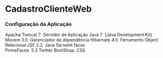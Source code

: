 # CadastroClienteWeb

### Configuração da Aplicação  
Apache Tomcat 7 ­ Servidor de Aplicação 
Java 7 ­ (Java Development Kit) 
Movem 3.0  ­ Gerenciador de dependência 
Hibernate 4.3 ­ Ferramento Object Relecional 
JSF 2.2 ­ Java Servelet faces  
PrimeFaces ­ 5.3 
Twitter BootStrap ­ CSS 
